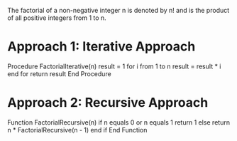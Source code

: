 The factorial of a non-negative integer n is denoted by n! and is the product of all positive integers from 1 to n.

# Approach 1: Iterative Approach

Procedure FactorialIterative(n)
    result = 1
    for i from 1 to n
        result = result * i
    end for
    return result
End Procedure

# Approach 2: Recursive Approach

Function FactorialRecursive(n)
    if n equals 0 or n equals 1
        return 1
    else
        return n * FactorialRecursive(n - 1)
    end if
End Function



